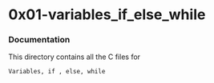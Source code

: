 # 0x01-variables_if_else_while
### Documentation
This directory contains all the C files for
```ShellSession
Variables, if , else, while
```